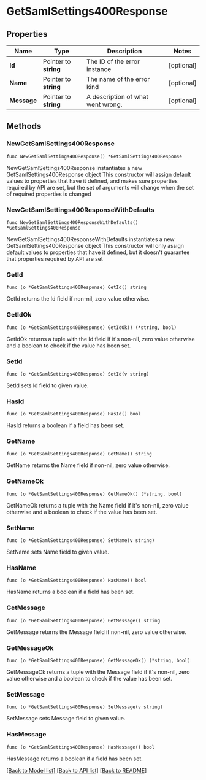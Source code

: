 # GetSamlSettings400Response

## Properties

Name | Type | Description | Notes
------------ | ------------- | ------------- | -------------
**Id** | Pointer to **string** | The ID of the error instance | [optional] 
**Name** | Pointer to **string** | The name of the error kind | [optional] 
**Message** | Pointer to **string** | A description of what went wrong. | [optional] 

## Methods

### NewGetSamlSettings400Response

`func NewGetSamlSettings400Response() *GetSamlSettings400Response`

NewGetSamlSettings400Response instantiates a new GetSamlSettings400Response object
This constructor will assign default values to properties that have it defined,
and makes sure properties required by API are set, but the set of arguments
will change when the set of required properties is changed

### NewGetSamlSettings400ResponseWithDefaults

`func NewGetSamlSettings400ResponseWithDefaults() *GetSamlSettings400Response`

NewGetSamlSettings400ResponseWithDefaults instantiates a new GetSamlSettings400Response object
This constructor will only assign default values to properties that have it defined,
but it doesn't guarantee that properties required by API are set

### GetId

`func (o *GetSamlSettings400Response) GetId() string`

GetId returns the Id field if non-nil, zero value otherwise.

### GetIdOk

`func (o *GetSamlSettings400Response) GetIdOk() (*string, bool)`

GetIdOk returns a tuple with the Id field if it's non-nil, zero value otherwise
and a boolean to check if the value has been set.

### SetId

`func (o *GetSamlSettings400Response) SetId(v string)`

SetId sets Id field to given value.

### HasId

`func (o *GetSamlSettings400Response) HasId() bool`

HasId returns a boolean if a field has been set.

### GetName

`func (o *GetSamlSettings400Response) GetName() string`

GetName returns the Name field if non-nil, zero value otherwise.

### GetNameOk

`func (o *GetSamlSettings400Response) GetNameOk() (*string, bool)`

GetNameOk returns a tuple with the Name field if it's non-nil, zero value otherwise
and a boolean to check if the value has been set.

### SetName

`func (o *GetSamlSettings400Response) SetName(v string)`

SetName sets Name field to given value.

### HasName

`func (o *GetSamlSettings400Response) HasName() bool`

HasName returns a boolean if a field has been set.

### GetMessage

`func (o *GetSamlSettings400Response) GetMessage() string`

GetMessage returns the Message field if non-nil, zero value otherwise.

### GetMessageOk

`func (o *GetSamlSettings400Response) GetMessageOk() (*string, bool)`

GetMessageOk returns a tuple with the Message field if it's non-nil, zero value otherwise
and a boolean to check if the value has been set.

### SetMessage

`func (o *GetSamlSettings400Response) SetMessage(v string)`

SetMessage sets Message field to given value.

### HasMessage

`func (o *GetSamlSettings400Response) HasMessage() bool`

HasMessage returns a boolean if a field has been set.


[[Back to Model list]](../README.md#documentation-for-models) [[Back to API list]](../README.md#documentation-for-api-endpoints) [[Back to README]](../README.md)


